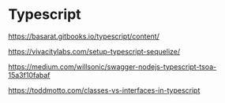 # Typescript

https://basarat.gitbooks.io/typescript/content/

https://vivacitylabs.com/setup-typescript-sequelize/

https://medium.com/willsonic/swagger-nodejs-typescript-tsoa-15a3f10fabaf

https://toddmotto.com/classes-vs-interfaces-in-typescript